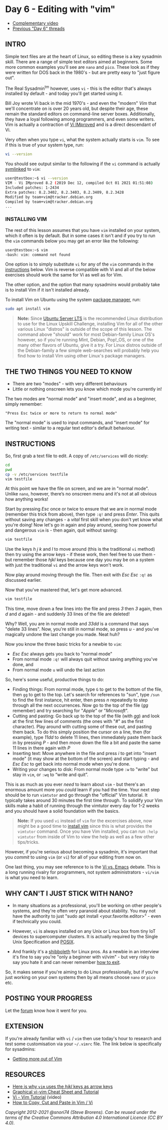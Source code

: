 # Day 6 - Editing with "vim"

* [Complementary video](https://youtu.be/dNd3BvJNDIo)
* [Previous "Day 6" threads](https://www.reddit.com/r/linuxupskillchallenge/search/?q=Day%206&restrict_sr=1)

## INTRO

Simple text files are at the heart of Linux, so editing these is a key sysadmin skill. There are a range of simple text editors aimed at beginners. Some more common examples you'll see are `nano` and `pico`. These look as if they were written for DOS back in the 1980's - but are pretty easy to "just figure out".

The Real Sysadmin<sup>tm</sup> however, uses `vi`  - this is the editor that's always installed by default - and today you'll get started using it.

Bill Joy wrote Vi back in the mid 1970's - and even the "modern" _Vim_ that we'll concentrate on is over 20 years old, but despite their age, these remain the standard editors on command-line server boxes. Additionally, they have a loyal following among programmers, and even some writers. Vim is actually a contraction of [Vi IMproved](https://vimhelp.org/intro.txt.html) and is a direct descendant of Vi.

Very often when you type `vi`, what the system actually starts is `vim`. To see if this is true of your system type, run:

```bash
vi --version
```

You should see output similar to the following if the `vi` command is actually [symlinked](19.md#two-sorts-of-links) to `vim`:

```bash
user@testbox:~$ vi --version
VIM - Vi IMproved 8.2 (2019 Dec 12, compiled Oct 01 2021 01:51:08)
Included patches: 1-2434
Extra patches: 8.2.3402, 8.2.3403, 8.2.3409, 8.2.3428
Modified by team+vim@tracker.debian.org
Compiled by team+vim@tracker.debian.org
...
```

### INSTALLING VIM

The rest of this lesson assumes that you have `vim` installed on your system,
which it often is by default. But in some cases it isn't and if you try to run
the `vim` commands below you may get an error like the following:

```bash
user@testbox:~$ vim
-bash: vim: command not found
```

One option is to simply substitute `vi` for any of the `vim` commands in the [instructions](#instructions) below. Vim is reverse compatible with Vi and all of the below exercises should work the same for Vi as well as for Vim.

The other option, and the option that many sysadmins would probably take is to install Vim if it isn't installed already.

To install Vim on Ubuntu using the system [package manager](15.md), run:

```bash
sudo apt install vim
```

> **Note:** Since [Ubuntu Server LTS](00-VPS-big.md#intro) is the recommended Linux distribution to use for the Linux Upskill Challenge, installing Vim for all of the other various Linux "distros" is outside of the scope of this lesson. The command above "should" work for most Debian-family Linux OS's however, so if you're running Mint, Debian, Pop!_OS, or one of the many other flavors of Ubuntu, give it a try. For Linux distros outside of the Debian-family a few simple web-searches will probably help you find how to install Vim using other Linux's package managers.

## THE TWO THINGS YOU NEED TO KNOW

* There are two "modes" - with very different behaviours
* Little or nothing onscreen lets you know which mode you're currently in!

The two modes are "normal mode" and "insert mode", and as a beginner, simply remember:

`"Press Esc twice or more to return to normal mode"`

The "normal mode" is used to input commands, and "insert mode" for writing text - similar to a regular text editor's default behaviour.

## INSTRUCTIONS

So, first grab a text file to edit. A copy of `/etc/services` will do nicely:

```bash
cd
pwd
cp -v /etc/services testfile
vim testfile
```

At this point we have the file on screen, and we are in "normal mode". Unlike `nano`, however, there’s no onscreen menu and it's not at all obvious how anything works!

Start by pressing _Esc_ once or twice to ensure that we are in normal mode (remember this trick from above), then type `:q!` and press _Enter_. This quits without saving any changes - a _vital_ first skill when you don't yet know what you're doing!
Now let's go in again and play around, seeing how powerful and dangerous `vim` is - then again, quit without saving:

```bash
vim testfile
```

Use the keys _h_ _j_ _k_ and _l_ to move around (this is the traditional `vi` method) then try using the arrow keys - if these work, then feel free to use them - but remember those _hjkl_ keys because one day you may be on a system with just the traditional `vi` and the arrow keys won't work.

Now play around moving through the file. Then exit with _Esc_  _Esc_  `:q!` as discussed earlier.

Now that you've mastered that, let's get more advanced.

```bash
vim testfile
```

This time, move down a few lines into the file and press _3_ then _3_ again, then _d_ and _d_ again - and suddenly 33 lines of the file are deleted!

Why? Well, you are in normal mode and _33dd_ is a command that says "delete 33 lines". Now, you're still in normal mode, so press _u_ - and you've magically undone the last change you made. Neat huh?

Now you know the three basic tricks for a newbie to `vim`:

* _Esc_ _Esc_ always gets you back to "normal mode"
* From normal mode  `:q!` will always quit without saving anything you've done, and
* From normal mode `u` will undo the last action

So, here's some useful, productive things to do:

* Finding things: From normal mode, type `G` to get to the bottom of the file, then `gg` to get to the top. Let's search for references to "sun", type `/sun` to find the first instance, hit enter, then press _n_ repeatedly to step through all the next occurrences. Now go to the top of the file (_gg_ remember) and try searching for "_Apple_" or "_Microsoft_".
* Cutting and pasting: Go back up to the top of the file (with _gg_) and look at the first few lines of comments (the ones with "#" as the first character).  Play around with cutting some of these out, and pasting them back. To do this simply position the cursor on a line, then (for example),  type _11dd_ to delete 11 lines, then immediately paste them back in by pressing _P_ - and then move down the file a bit and paste the same 11 lines in there again with _P_
* Inserting text: Move anywhere in the file and press _i_ to get into "insert mode" (it may show at the bottom of the screen) and start typing - and _Esc_ _Esc_ to get back into normal mode when you're done.
* Writing your changes to disk: From normal mode type `:w` to "write" but stay in `vim`, or `:wq` to “write and quit”.

This is as much as you ever _need_ to learn about `vim` - but there's an enormous amount more you _could_ learn if you had the time. Your next step should be to run `vimtutor` and go through the "official" Vim tutorial. It typically takes around 30 minutes the first time through. To solidify your Vim skills make a habit of running through the vimtutor every day for 1-2 weeks and you should have a solid foundation with the basics.

> **Note:** If you used `vi` instead of `vim` for the excercises above, now might be a good time to [install vim](#installing-vim) since this is what provides the `vimtutor` command. Once you have Vim installed, you can run `:help vimtutor` from inside of Vim to view the help as well as a few other tips/tricks.

However, if you're serious about becoming a sysadmin, it's important that you _commit_ to using `vim` (or `vi`) for all of your editing from now on.

One last thing, you may see reference to is the [Vi vs. Emacs](https://en.wikipedia.org/wiki/Editor_war) debate. This is a long running rivalry for programmers, not system administrators - `vi/vim`  is what you need to learn.

## WHY CAN'T I JUST STICK WITH NANO?

* In many situations as a professional, you'll be working on other people's systems, and they're often very paranoid about stability. You may not have the authority to just "sudo apt install <your.favorite.editor>" - even if technically you could.

* However, `vi` is always installed on any Unix or Linux box from tiny IoT devices to supercomputer clusters. It is actually required by the Single Unix Specification and [POSIX](https://en.wikipedia.org/wiki/POSIX).

* And frankly it's a [shibboleth](https://en.wikipedia.org/wiki/Shibboleth) for Linux pros. As a newbie in an interview it's fine to say you're "only a beginner with vi/vim" - but very risky to say you hate it and can never remember [how to exit](https://github.com/hakluke/how-to-exit-vim).

So, it makes sense if you're aiming to do Linux professionally, but if you're just working on your own systems then by all means choose `nano` or `pico` etc.

## POSTING YOUR PROGRESS

Let the [forum](https://www.reddit.com/r/linuxupskillchallenge/) know how it went for you.

## EXTENSION

If you're already familiar with `vi` / `vim` then use today's hour to research and test some customisation via your `~/.vimrc` file. The link below is specifically for sysadmins:

* [Getting more out of Vim](https://www.linux.com/news/sysadmin-sysadmin-getting-more-out-vim)

## RESOURCES

* [Here is why `vim` uses the _hjkl_ keys as arrow keys](http://www.catonmat.net/blog/why-vim-uses-hjkl-as-arrow-keys/)
* [Graphical vi-vim Cheat Sheet and Tutorial](http://www.viemu.com/a_vi_vim_graphical_cheat_sheet_tutorial.html)
* [Vi - Vim Tutorial](http://www.youtube.com/watch?v=71YTkxUNwmg) (video)
* [How to Copy, Cut and Paste in Vim / Vi](https://linuxize.com/post/how-to-copy-cut-paste-in-vim/)

*Copyright 2012-2021 @snori74 (Steve Brorens). Can be reused under the terms of the Creative Commons Attribution 4.0 International Licence (CC BY 4.0).*